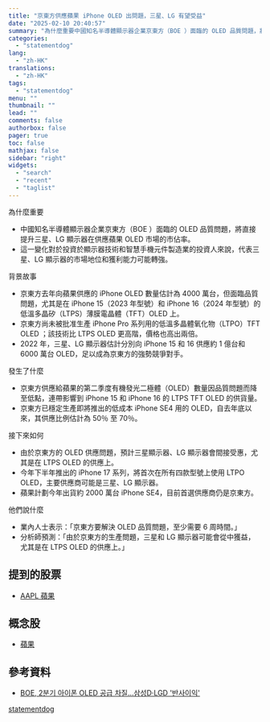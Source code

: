 ```yaml
---
title: "京東方供應蘋果 iPhone OLED 出問題，三星、LG 有望受益"
date: "2025-02-10 20:40:57"
summary: "為什麼重要中國知名半導體顯示器企業京東方（BOE ）面臨的 OLED 品質問題，將直接提升..."
categories:
  - "statementdog"
lang:
  - "zh-HK"
translations:
  - "zh-HK"
tags:
  - "statementdog"
menu: ""
thumbnail: ""
lead: ""
comments: false
authorbox: false
pager: true
toc: false
mathjax: false
sidebar: "right"
widgets:
  - "search"
  - "recent"
  - "taglist"
---
```


為什麼重要

* 中國知名半導體顯示器企業京東方（BOE ）面臨的 OLED 品質問題，將直接提升三星、LG 顯示器在供應蘋果 OLED 市場的市佔率。
* 這一變化對於投資於顯示器技術和智慧手機元件製造業的投資人來說，代表三星、LG 顯示器的市場地位和獲利能力可能轉強。

背景故事

* 京東方去年向蘋果供應的 iPhone OLED 數量估計為 4000 萬台，但面臨品質問題，尤其是在 iPhone 15（2023 年型號）和 iPhone 16（2024 年型號）的低溫多晶矽（LTPS）薄膜電晶體（TFT）OLED 上。
* 京東方尚未被批准生產 iPhone Pro 系列用的低溫多晶體氧化物（LTPO）TFT OLED ；該技術比 LTPS OLED 更高階，價格也高出兩倍。
* 2022 年，三星、LG 顯示器估計分別向 iPhone 15 和 16 供應約 1 億台和 6000 萬台 OLED，足以成為京東方的強勢競爭對手。

發生了什麼

* 京東方供應給蘋果的第二季度有機發光二極體（OLED）數量因品質問題而降至低點，連帶影響到 iPhone 15 和 iPhone 16 的 LTPS TFT OLED 的供貨量。
* 京東方已穩定生產即將推出的低成本 iPhone SE4 用的 OLED，自去年底以來，其供應比例估計為 50％ 至 70％。

接下來如何

* 由於京東方的 OLED 供應問題，預計三星顯示器、LG 顯示器會間接受惠，尤其是在 LTPS OLED 的供應上。
* 今年下半年推出的 iPhone 17 系列，將首次在所有四款型號上使用 LTPO OLED，主要供應商可能是三星、LG 顯示器。
* 蘋果計劃今年出貨約 2000 萬台 iPhone SE4，目前首選供應商仍是京東方。

他們說什麼

* 業內人士表示：「京東方要解決 OLED 品質問題，至少需要 6 周時間。」
* 分析師預測：「由於京東方的生產問題，三星和 LG 顯示器可能會從中獲益，尤其是在 LTPS OLED 的供應上。」

提到的股票
-----

* [AAPL 蘋果](/analysis/AAPL)

概念股
---

* [蘋果](/tags/52)

參考資料
----

* [BOE, 2분기 아이폰 OLED 공급 차질...삼성D·LGD '반사이익'](http://www.thelec.kr/news/articleView.html?idxno=32778)

[statementdog](https://statementdog.com/news/12384)
